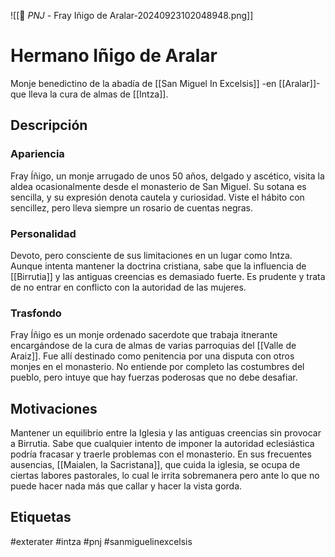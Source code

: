![[👤 _PNJ_ - Fray Iñigo de Aralar-20240923102048948.png]]
# Hermano Iñigo de Aralar
 Monje benedictino de la abadía de [[San Miguel In Excelsis]] -en [[Aralar]]- que  lleva  la cura de almas de [[Intza]].
## Descripción
### Apariencia 
Fray Íñigo, un monje arrugado de unos 50 años, delgado y ascético, visita la aldea ocasionalmente desde el monasterio de San Miguel. Su sotana es sencilla, y su expresión denota cautela y curiosidad. Viste el hábito con sencillez, pero lleva siempre un rosario de cuentas negras.
### Personalidad 
Devoto, pero consciente de sus limitaciones en un lugar como Intza. Aunque intenta mantener la doctrina cristiana, sabe que la influencia de [[Birrutia]] y las antiguas creencias es demasiado fuerte. Es prudente y trata de no entrar en conflicto con la autoridad de las mujeres.
### Trasfondo 
Fray Íñigo es un monje ordenado sacerdote que trabaja itnerante encargándose de la cura de almas de varias parroquias del [[Valle de Araiz]]. Fue allí destinado como penitencia por una disputa con otros monjes en el monasterio. No entiende por completo las costumbres del pueblo, pero intuye que hay fuerzas poderosas que no debe desafiar.

## Motivaciones
Mantener un equilibrio entre la Iglesia y las antiguas creencias sin provocar a Birrutia. Sabe que cualquier intento de imponer la autoridad eclesiástica podría fracasar y traerle problemas con el monasterio. En sus frecuentes ausencias, [[Maialen, la Sacristana]], que cuida la iglesia, se ocupa de ciertas labores pastorales, lo cual le irrita sobremanera pero ante lo que no puede hacer nada más que callar y hacer la vista gorda. 

## Etiquetas
#exterater #intza #pnj  #sanmiguelinexcelsis 